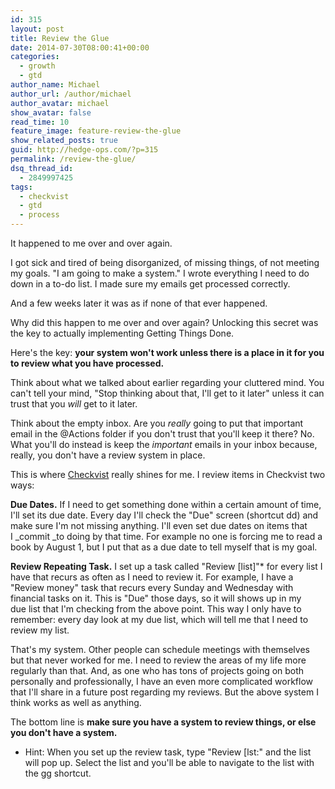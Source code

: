 ```yaml
---
id: 315
layout: post
title: Review the Glue
date: 2014-07-30T08:00:41+00:00
categories:
  - growth
  - gtd
author_name: Michael
author_url: /author/michael
author_avatar: michael
show_avatar: false
read_time: 10
feature_image: feature-review-the-glue 
show_related_posts: true 
guid: http://hedge-ops.com/?p=315
permalink: /review-the-glue/
dsq_thread_id:
  - 2849997425
tags:
  - checkvist
  - gtd
  - process
---
```

It happened to me over and over again.

I got sick and tired of being disorganized, of missing things, of not meeting my goals. "I am going to make a system." I wrote everything I need to do down in a to-do list. I made sure my emails get processed correctly.

And a few weeks later it was as if none of that ever happened.<!--more-->

Why did this happen to me over and over again? Unlocking this secret was the key to actually implementing Getting Things Done.

Here's the key: **your system won't work unless there is a place in it for you to review what you have processed.**

Think about what we talked about earlier regarding your cluttered mind. You can't tell your mind, "Stop thinking about that, I'll get to it later" unless it can trust that you _will_ get to it later.

Think about the empty inbox. Are you _really_ going to put that important email in the @Actions folder if you don't trust that you'll keep it there? No. What you'll do instead is keep the _important_ emails in your inbox because, really, you don't have a review system in place.

This is where [Checkvist](https://checkvist.com) really shines for me. I review items in Checkvist two ways:

**Due Dates.** If I need to get something done within a certain amount of time, I'll set its due date. Every day I'll check the "Due" screen (shortcut dd) and make sure I'm not missing anything. I'll even set due dates on items that I _commit _to doing by that time. For example no one is forcing me to read a book by August 1, but I put that as a due date to tell myself that is my goal.

**Review Repeating Task.** I set up a task called "Review [list]"* for every list I have that recurs as often as I need to review it. For example, I have a "Review money" task that recurs every Sunday and Wednesday with financial tasks on it. This is "Due" those days, so it will shows up in my due list that I'm checking from the above point. This way I only have to remember: every day look at my due list, which will tell me that I need to review my list.

That's my system. Other people can schedule meetings with themselves but that never worked for me. I need to review the areas of my life more regularly than that. And, as one who has tons of projects going on both personally and professionally, I have an even more complicated workflow that I'll share in a future post regarding my reviews. But the above system I think works as well as anything.

The bottom line is **make sure you have a system to review things, or else you don't have a system.**

* Hint: When you set up the review task, type "Review [lst:" and the list will pop up. Select the list and you'll be able to navigate to the list with the gg shortcut.